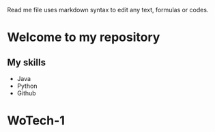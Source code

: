 Read me file uses markdown syntax to edit any text, formulas or codes.

# Welcome to my repository

## My skills
- Java
- Python
- Github

# WoTech-1
